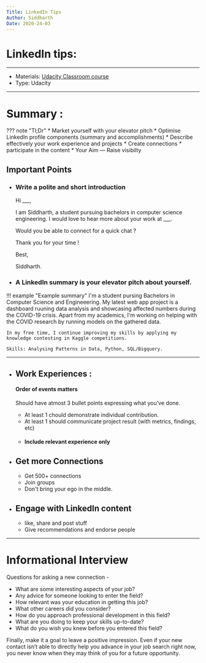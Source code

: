 ```yaml
---
Title: LinkedIn Tips
Author: Siddharth
Date: 2020-24-03
---
```



# LinkedIn tips:
----
* Materials: [Udacity Classroom course](https://classroom.udacity.com/courses/ud242/lessons/3d6a3383-624f-43f3-a4e7-ee0881bf735a/concepts/64ed9954-b423-4a75-ad70-b2a1fbaa3a6d)
* Type: Udacity
----

# Summary :

??? note "Tl;Dr"
    * Market yourself with your elevator pitch
    * Optimise LinkedIn profile components (summary and accomplishments)
    * Describe effectively your work experience and projects
    * Create connections
    * participate in the content
    * Your Aim — Raise visibilty

## Important Points

- ### Write a polite and short introduction

    Hi ___<insert name here>,

    I am Siddharth, a student pursuing bachelors in computer science engineering. I would love to hear more about your work at  ___<insert their jobs here>.

    Would you be able to connect for a quick chat ?

    Thank you for your time !

    Best, 

    Siddharth.

- ### A LinkedIn summary is your elevator pitch about yourself.

!!! example "Example summary"
    I'm a student pursing Bachelors in Computer Science and Engineeering. My latest web app project is a dashboard ruuning data analysis and showcasing affected numbers during the COVID-19 crisis. Apart from my academics, I'm working on helping with the COVID research by running models on the gathered data.

    In my free time, I continue improving my skills by applying my knowledge contesting in Kaggle competitions.

    Skills: Analysing Patterns in Data, Python, SQL/Bigquery. 

---
- ## Work Experiences :

    #### Order of events matters

    Should have atmost 3 bullet points expressing what you've done.

    - At least 1 chould demonstrate individual contribution.
    - At least 1 should communicate project result (with metrics, findings, etc)
    - #### Include relevant experience only

- ## Get more Connections
    - Get 500+ connections
    - Join groups
    - Don't bring your ego in the middle.
- ## Engage with LinkedIn content
    - like, share and post stuff
    - Give recommendations and endorse people

---

# **Informational Interview**

Questions for asking a new connection - 

- What are some interesting aspects of your job?
- Any advice for someone looking to enter the field?
- How relevant was your education in getting this job?
- What other careers did you consider?
- How do you approach professional development in this field?
- What are you doing to keep your skills up-to-date?
- What do you wish you knew before you entered this field?

Finally, make it a goal to leave a positive impression. Even if your new contact isn’t able to directly help you advance in your job search right now, you never know when they may think of you for a future opportunity.